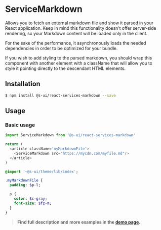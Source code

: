 # ServiceMarkdown

Allows you to fetch an external markdown file and show it parsed in your React application. Keep in mind this functionality doesn't offer server-side rendering, so your Markdown content will be loaded only in the client.

For the sake of the performance, it asynchronously loads the needed dependencies in order to be optimized for your bundle.

If you wish to add styling to the parsed markdown, you should wrap this component with another element with a className that will allow you to style it pointing directly to the descendant HTML elements.

## Installation

```sh
$ npm install @s-ui/react-services-markdown --save
```

## Usage

### Basic usage
```js
import ServiceMarkdown from '@s-ui/react-services-markdown'

return (
  <article className='myMarkdownFile'>
    <ServiceMarkdown src="https://mycdn.com/myfile.md"/>
  </article>
)
```

```sass
@import '~@s-ui/theme/lib/index';

.myMarkdownFile {
  padding: $p-l;

  p {
    color: $c-gray;
    font-size: $fz-m;
  }
}
```

> **Find full description and more examples in the [demo page](/workbench/services/markdown/demo).**

